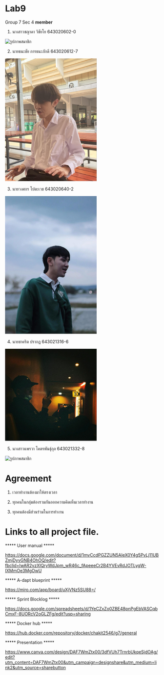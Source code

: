 # Lab9

Group 7 Sec 4 **member**

1. นางสาวชญาดา วิชัยโย 643020602-0

<img src = https://github.com/chakit-pragod/G7-Software-Enginner/blob/main/image/...  width="300" alt=รูปภาพสมาชิก><br/>

2. นายธนะชัย การธนะภักดี 643020612-7

<img src = https://github.com/chakit-pragod/G7-Software-Enginner/blob/main/image/Thanachai.jpg  width="300" alt=รูปภาพสมาชิก><br/>

3. นายวงศกร โปตะเวช 643020640-2

<img src = https://github.com/chakit-pragod/G7-Software-Enginner/blob/main/image/wongsakron.jpg.jpg  width="300" alt=รูปภาพสมาชิก><br/>

4. นายชาคริต ปรากฎ 643021316-6

<img src = https://github.com/chakit-pragod/G7-Software-Enginner/blob/main/image/chakit.jpg  width="300" alt=รูปภาพสมาชิก><br/>

5. นางสาวแพรวา โคตรพันธุ์กุล 643021332-8

<img src = https://github.com/chakit-pragod/G7-Software-Enginner/blob/main/image/...  width="300" alt=รูปภาพสมาชิก><br/>

# Agreement

1. เวลาทำงานต้องมาให้ตรงเวลา

2. ทุกคนในกลุ่มต้องรวมกันออกความคิดเห็นเวลาทำงาน

3. ทุกคนต้องมีส่วนร่วมในการทำงาน

# Links to all project file.

***** User manual *****

https://docs.google.com/document/d/1mvCcdPGZZUN5AIeX0Y4g5PvLj11UBZmjDyvGNB4OhOQ/edit?fbclid=IwAR2yzXlQryWdJpm_wR46c_fApeeeCr2B4YVEvRdJOTLygW-IXMmOe3MgOwU

***** A-dapt blueprint *****

https://miro.com/app/board/uXjVNz5SU88=/

***** Sprint Blocklog *****

https://docs.google.com/spreadsheets/d/1YeCZxZo0ZBE48pnPgEbVASCqbCmxF-8UORcV2oGLZFg/edit?usp=sharing

***** Docker hub *****

https://hub.docker.com/repository/docker/chakit2546/g7/general

***** Presentation *****

https://www.canva.com/design/DAF7WmZtx00/3dfVUh7TrnrbUkqeSjdOAg/edit?utm_content=DAF7WmZtx00&utm_campaign=designshare&utm_medium=link2&utm_source=sharebutton
